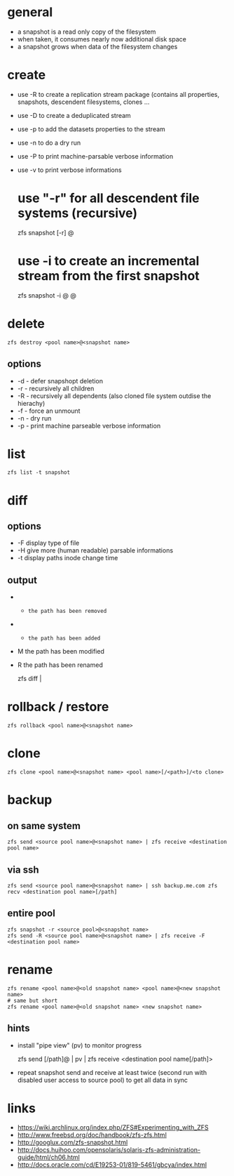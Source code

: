 # general

* a snapshot is a read only copy of the filesystem
* when taken, it consumes nearly now additional disk space
* a snapshot grows when data of the filesystem changes

# create

* use -R to create a replication stream package (contains all properties, snapshots, descendent filesystems, clones ...
* use -D to create a deduplicated stream
* use -p to add the datasets properties to the stream
* use -n to do a dry run
* use -P to print machine-parsable verbose information
* use -v to print verbose informations

    # use "-r" for all descendent file systems (recursive)
    zfs snapshot [-r] <pool name>@<snapshot name>

    # use -i to create an incremental stream from the first snapshot
    zfs snapshot -i <pool name>@<first snapshot name> <pool name>@<second snapshot name>

# delete

    zfs destroy <pool name>@<snapshot name>

## options

* -d    -   defer snapshopt deletion
* -r    -   recursively all children
* -R    -   recursively all dependents (also cloned file system outdise the hierachy)
* -f    -   force an unmount 
* -n    -   dry run
* -p    -   print machine parseable verbose information

# list

    zfs list -t snapshot

# diff

## options

* -F    display type of file
* -H    give more (human readable) parsable informations
* -t    display paths inode change time

## output

* -     the path has been removed
* +     the path has been added
* M     the path has been modified
* R     the path has been renamed

    zfs diff <source snapshot name> <destination snapshot name>|<file system>

# rollback / restore

    zfs rollback <pool name>@<snapshot name>

# clone

    zfs clone <pool name>@<snapshot name> <pool name>[/<path>]/<to clone>

# backup

## on same system

    zfs send <source pool name>@<snapshot name> | zfs receive <destination pool name>

## via ssh

    zfs send <source pool name>@<snapshot name> | ssh backup.me.com zfs recv <destination pool name>[/path]

## entire pool

    zfs snapshot -r <source pool>@<snapshot name>
    zfs send -R <source pool name>@<snapshot name> | zfs receive -F <destination pool name>

# rename

    zfs rename <pool name>@<old snapshot name> <pool name>@<new snapshot name>
    # same but short
    zfs rename <pool name>@<old snapshot name> <new snapshot name>

## hints

* install "pipe view" (pv) to monitor progress

    zfs send <source pool name>[/path]@<snapshot name> | pv | zfs receive <destination pool name[/path]>

* repeat snapshot send and receive at least twice (second run with disabled user access to source pool) to get all data in sync

# links

* https://wiki.archlinux.org/index.php/ZFS#Experimenting_with_ZFS
* http://www.freebsd.org/doc/handbook/zfs-zfs.html
* http://googlux.com/zfs-snapshot.html
* http://docs.huihoo.com/opensolaris/solaris-zfs-administration-guide/html/ch06.html
* http://docs.oracle.com/cd/E19253-01/819-5461/gbcya/index.html

